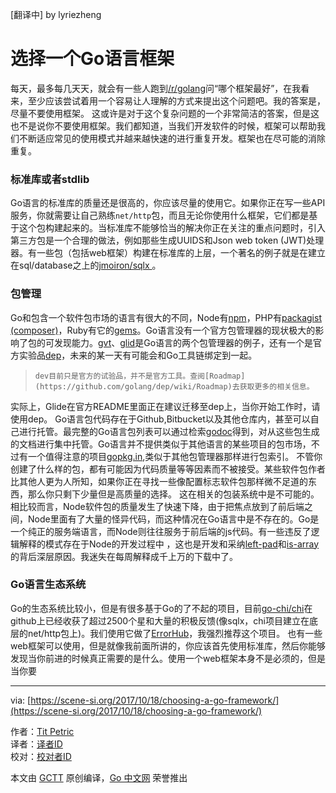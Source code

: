 \[翻译中\] by lyriezheng

# 选择一个Go语言框架

每天，最多每几天天，就会有一些人跑到[/r/golang](https://www.reddit.com/r/golang/)问“哪个框架最好”，在我看来，至少应该尝试着用一个容易让人理解的方式来提出这个问题吧。我的答案是，尽量不要使用框架。
这或许是对于这个复杂问题的一个非常简洁的答案，但是这也不是说你不要使用框架。我们都知道，当我们开发软件的时候，框架可以帮助我们不断适应常见的使用模式并越来越快速的进行重复开发。框架也在尽可能的消除重复。

### 标准库或者stdlib
Go语言的标准库的质量还是很高的，你应该尽量的使用它。如果你正在写一些API服务，你就需要让自己熟练```net/http```包，而且无论你使用什么框架，它们都是基于这个包构建起来的。当标准库不能够恰当的解决你正在关注的重点问题时，引入第三方包是一个合理的做法，例如那些生成UUIDS和Json web token (JWT)处理器。有一些包（包括web框架）构建在标准库的上层，一个著名的例子就是在建立在sql/database之上的[jmoiron/sqlx ](https://jmoiron.github.io/sqlx/)。

### 包管理
Go和包含一个软件包市场的语言有很大的不同，Node有[npm](https://www.npmjs.com/)，PHP有[packagist (composer)](https://packagist.org/)，Ruby有它的[gems](https://rubygems.org/)。Go语言没有一个官方包管理器的现状极大的影响了包的可发现能力。[gvt](https://github.com/FiloSottile/gvt)、[glid](https://github.com/Masterminds/glide)是Go语言的两个包管理器的例子，还有一个是官方实验品[dep](https://github.com/golang/dep)，未来的某一天有可能会和Go工具链绑定到一起。

>     dev目前只是官方的试验品，并不是官方工具。查阅[Roadmap](https://github.com/golang/dep/wiki/Roadmap)去获取更多的相关信息。

实际上，Glide在官方README里面正在建议迁移至dep上，当你开始工作时，请使用dep。
Go语言包代码存在于Github,Bitbucket以及其他仓库内，甚至可以自己进行托管。最完整的Go语言包列表可以通过检索[godoc](https://godoc.org/)得到，对从这些包生成的文档进行集中托管。Go语言并不提供类似于其他语言的某些项目的包市场，不过有一个值得注意的项目[gopkg.in](http://labix.org/gopkg.in),类似于其他包管理器那样进行包索引。
不管你创建了什么样的包，都有可能因为代码质量等等因素而不被接受。某些软件包作者比其他人更为人所知，如果你正在寻找一些像配置标志软件包那样微不足道的东西，那么你只剩下少量但是高质量的选择。 这在相关的包装系统中是不可能的。
相比较而言，Node软件包的质量发生了快速下降，由于把焦点放到了前后端之间，Node里面有了大量的怪异代码，而这种情况在Go语言中是不存在的。Go是一个纯正的服务端语言，而Node则往往服务于前后端的js代码。有一些违反了逻辑解释的模式存在于Node的开发过程中
，这也是开发和采纳[left-pad](https://www.npmjs.com/package/left-pad)和[is-array](https://www.npmjs.com/package/is-array)的背后深层原因。我迷失在每周解释成千上万的下载中了。

### Go语言生态系统
Go的生态系统比较小，但是有很多基于Go的了不起的项目，目前[go-chi/chi](https://github.com/go-chi/chi)在github上已经收获了超过2500个星和大量的积极反馈(像sqlx，chi项目建立在底层的net/http包上)。我们使用它做了[ErrorHub](https://errorhub.io/)，我强烈推荐这个项目。
也有一些web框架可以使用，但是就像我前面所讲的，你应该首先使用标准库，然后你能够发现当你前进的时候真正需要的是什么。使用一个web框架本身不是必须的，但是当你要




---

via: [https://scene-si.org/2017/10/18/choosing-a-go-framework/](https://scene-si.org/2017/10/18/choosing-a-go-framework/)

作者：[Tit Petric](https://scene-si.org/about/)  
译者：[译者ID](https://github.com/译者ID)  
校对：[校对者ID](https://github.com/校对者ID)

本文由 [GCTT](https://github.com/studygolang/GCTT) 原创编译，[Go 中文网](https://studygolang.com/) 荣誉推出

